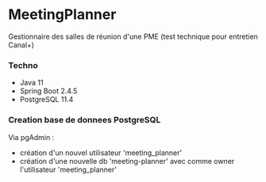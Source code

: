 # MeetingPlanner

Gestionnaire des salles de réunion d'une PME (test technique pour entretien Canal+)

### Techno

- Java 11
- Spring Boot 2.4.5
- PostgreSQL 11.4

### Creation base de donnees PostgreSQL

Via pgAdmin :

- création d'un nouvel utilisateur 'meeting_planner'
- création d'une nouvelle db 'meeting-planner' avec comme owner l'utilisateur 'meeting_planner'
